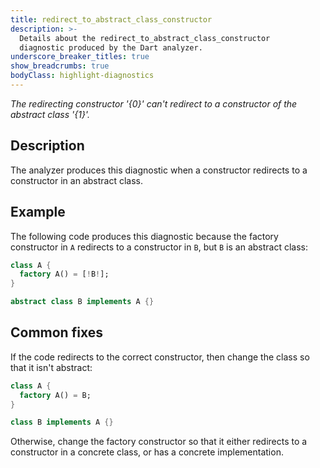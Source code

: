 ```yaml
---
title: redirect_to_abstract_class_constructor
description: >-
  Details about the redirect_to_abstract_class_constructor
  diagnostic produced by the Dart analyzer.
underscore_breaker_titles: true
show_breadcrumbs: true
bodyClass: highlight-diagnostics
---
```


_The redirecting constructor '{0}' can't redirect to a constructor of the
abstract class '{1}'._

## Description

The analyzer produces this diagnostic when a constructor redirects to a
constructor in an abstract class.

## Example

The following code produces this diagnostic because the factory
constructor in `A` redirects to a constructor in `B`, but `B` is an
abstract class:

```dart
class A {
  factory A() = [!B!];
}

abstract class B implements A {}
```

## Common fixes

If the code redirects to the correct constructor, then change the class so
that it isn't abstract:

```dart
class A {
  factory A() = B;
}

class B implements A {}
```

Otherwise, change the factory constructor so that it either redirects to a
constructor in a concrete class, or has a concrete implementation.

